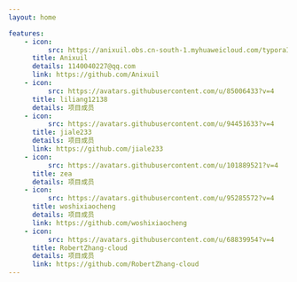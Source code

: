 ```yaml
---
layout: home

features:
    - icon:
          src: https://anixuil.obs.cn-south-1.myhuaweicloud.com/typoraImageResource/202302141708887.jpg
      title: Anixuil
      details: 1140040227@qq.com
      link: https://github.com/Anixuil
    - icon:
          src: https://avatars.githubusercontent.com/u/85006433?v=4
      title: liliang12138
      details: 项目成员
    - icon:
          src: https://avatars.githubusercontent.com/u/94451633?v=4
      title: jiale233
      details: 项目成员
      link: https://github.com/jiale233
    - icon:
          src: https://avatars.githubusercontent.com/u/101889521?v=4
      title: zea
      details: 项目成员
    - icon:
          src: https://avatars.githubusercontent.com/u/95285572?v=4
      title: woshixiaocheng
      details: 项目成员
      link: https://github.com/woshixiaocheng
    - icon:
          src: https://avatars.githubusercontent.com/u/68839954?v=4
      title: RobertZhang-cloud
      details: 项目成员
      link: https://github.com/RobertZhang-cloud
---
```

